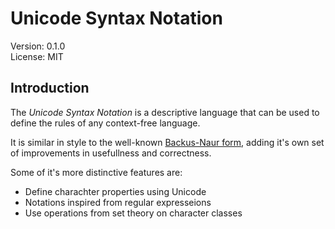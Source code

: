 # Unicode Syntax Notation

Version: 0.1.0\
License: MIT

<!-- TODO: add badges with version and license information -->

## Introduction

The _Unicode Syntax Notation_ is a descriptive language that can be used
to define the rules of any context-free language.

It is similar in style to the well-known
[Backus-Naur form](https://en.wikipedia.org/wiki/Backus%E2%80%93Naur_form),
adding it's own set of improvements in usefullness and correctness.

Some of it's more distinctive features are:

- Define charachter properties using Unicode
- Notations inspired from regular expresseions
- Use operations from set theory on character classes
